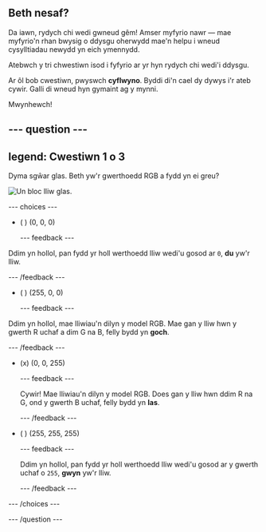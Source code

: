 ## Beth nesaf?

Da iawn, rydych chi wedi gwneud gêm! Amser myfyrio nawr — mae myfyrio'n rhan bwysig o ddysgu oherwydd mae'n helpu i wneud cysylltiadau newydd yn eich ymennydd.

Atebwch y tri chwestiwn isod i fyfyrio ar yr hyn rydych chi wedi'i ddysgu.

Ar ôl bob cwestiwn, pwyswch **cyflwyno**. Byddi di'n cael dy dywys i'r ateb cywir. Galli di wneud hyn gymaint ag y mynni.

Mwynhewch!

--- question ---
---
legend: Cwestiwn 1 o 3
---
Dyma sgŵar glas. Beth yw'r gwerthoedd RGB a fydd yn ei greu?

![Un bloc lliw glas.](images/quiz-colour.png)

--- choices ---

- ( ) (0, 0, 0)

  --- feedback ---

Ddim yn hollol, pan fydd yr holl werthoedd lliw wedi'u gosod ar `0`, **du** yw'r lliw.

  --- /feedback ---

- ( ) (255, 0, 0)

  --- feedback ---

Ddim yn hollol, mae lliwiau'n dilyn y model RGB. Mae gan y lliw hwn y gwerth R uchaf a dim G na B, felly bydd yn **goch**.

  --- /feedback ---

- (x) (0, 0, 255)

  --- feedback ---

  Cywir! Mae lliwiau'n dilyn y model RGB. Does gan y lliw hwn ddim R na G, ond y gwerth B uchaf, felly bydd yn **las**.

  --- /feedback ---

- ( ) (255, 255, 255)

  --- feedback ---

  Ddim yn hollol, pan fydd yr holl werthoedd lliw wedi'u gosod ar y gwerth uchaf o `255`, **gwyn** yw'r lliw.

  --- /feedback ---

--- /choices ---

--- /question ---
